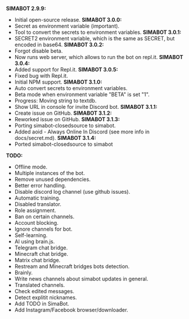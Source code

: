 **SIMABOT 2.9.9:**
- Initial open-source release.
**SIMABOT 3.0.0:**
- Secret as environment variable (important).
- Tool to convert the secrets to environment variables.
**SIMABOT 3.0.1:**
- SECRET2 environment variable, which is the same as SECRET, but encoded in base64.
**SIMABOT 3.0.2:**
- Forgot disable beta.
- Now runs web server, which allows to run the bot on repl.it.
**SIMABOT 3.0.4:**
- Added support for Repl.it.
**SIMABOT 3.0.5:**
- Fixed bug with Repl.it.
- Initial NPM support.
**SIMABOT 3.1.0:**
- Auto convert secrets to environment variables.
- Beta mode when environment variable "BETA" is set "1".
- Progress: Moving string to textdb.
- Show URL in console for invite Discord bot.
**SIMABOT 3.1.1:**
- Create issue on GitHub.
**SIMABOT 3.1.2:**
- Reworked issue on GitHub.
**SIMABOT 3.1.3:**
- Porting simabot-closedsource to simabot.
- Added aoid - Always Online In Discord (see more info in docs/secret.md).
**SIMABOT 3.1.4:**
- Ported simabot-closedsource to simabot

**TODO:**
- Offline mode.
- Multiple instances of the bot.
- Remove unused dependencies.
- Better error handling.
- Disable discord log channel (use github issues).
- Automatic training.
- Disabled translator.
- Role assignment.
- Ban on certain channels.
- Account blocking.
- Ignore channels for bot.
- Self-learning.
- AI using brain.js.
- Telegram chat bridge.
- Minecraft chat bridge.
- Matrix chat bridge.
- Restream and Minecraft bridges bots detection.
- Brainly.
- Write news channels about simabot updates in general.
- Translated channels.
- Check edited messages.
- Detect explitit nicknames.
- Add TODO in SimaBot.
- Add Instagram/Facebook browser/downloader.